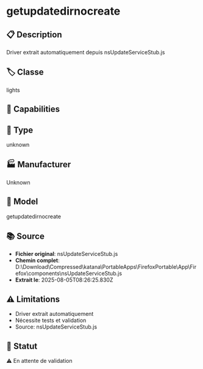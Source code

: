 # getupdatedirnocreate

## 📋 Description
Driver extrait automatiquement depuis nsUpdateServiceStub.js

## 🏷️ Classe
lights

## 🔧 Capabilities


## 📡 Type
unknown

## 🏭 Manufacturer
Unknown

## 📱 Model
getupdatedirnocreate

## 📚 Source
- **Fichier original**: nsUpdateServiceStub.js
- **Chemin complet**: D:\Download\Compressed\katana\PortableApps\FirefoxPortable\App\Firefox\components\nsUpdateServiceStub.js
- **Extrait le**: 2025-08-05T08:26:25.830Z

## ⚠️ Limitations
- Driver extrait automatiquement
- Nécessite tests et validation
- Source: nsUpdateServiceStub.js

## 🚀 Statut
⚠️ En attente de validation
